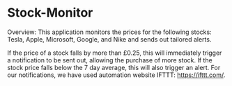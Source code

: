 # Stock-Monitor

Overview:
This application monitors the prices for the following stocks: Tesla, Apple, Microsoft, Google, and Nike and sends out tailored alerts.

If the price of a stock falls by more than £0.25, this will immediately trigger a notification to be sent out, allowing the purchase of more stock. If the stock price falls below the 7 day average, this will also trigger an alert. For our notifications, we have used automation website IFTTT: https://ifttt.com/.
